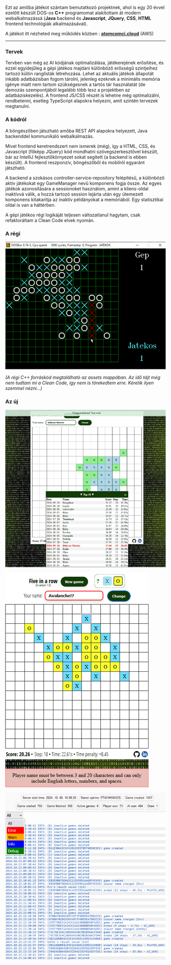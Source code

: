 Ezt az amőba játékot szántam bemutatkozó projektnek, ahol is egy 20 évvel ezelőtt készült DOS-os **C++** programomat alakítottam át modern webalkalmazássá (**Java** backend és **Javascript**, **JQuery**, **CSS**, **HTML** frontend technológiák alkalmazásával).

A játékot itt nézheted meg működés közben : **[atomcomci.cloud](https://atomcomci.cloud)** (AWS)

---

### Tervek

Tervben van még az AI kódjának optimalizálása, játékerejének erősítése, és ezzel egyidejűleg a gépi játékos majdani különböző erősségű szintjeihez tartozó külön ranglisták létrehozása. Lehet az aktuális játékok állapotát inkább adatbázisban fogom tárolni, jelenleg ezeknek a minimális memória igénye miatt nem tartom szükségesnek a tartós tár használatát (de demozás szempontjából legalább több lesz a projektben az adatbáziskezelés). A frontend JS/CSS részét is lehetne még optimalizálni, rendbetenni, esetleg TypeScript alapokra helyezni, amit szintén tervezek megtanulni.

### A kódról

A böngészőben játszható amőba REST API alapokra helyezett, Java backenddel kommunikáló webalkalmazás.

Mivel frontend keretrendszert nem ismerek (még), így a HTML, CSS, és Javascript (főképp JQuery) kód mondhatni szövegszerkesztővel készült, bár az IntelliJ fejlesztőkörnyezet sokat segített (a backend is ebben készült). A frontend reszponzív, böngészőből és mobilról egyaránt játszható.

A backend a szokásos controller-service-repository felépítésű, a különböző aktív játékokat egy GameManager nevű komponens fogja össze. Az egyes játékok azonosítására a sessionoket használom, amint a kliens-oldal inaktívvá válik, a hozzá tartozó session lejárta után egy ütemezett komponens kitakarítja az inaktív példányokat a memóriából. Egy statisztikai oldal is van a háttérben.

A gépi játékos régi logikáját teljesen változatlanul hagytam, csak refaktoráltam a Clean Code elvek nyomán.

### A régi

![fiveinarow_old.png](assets/five-in-a-row-old.png)

*(A régi C++ forráskód megtalálható az assets mappában. Az idő tájt még nem tudtam mi a Clean Code, így nem is törekedtem erre. Kéretik ilyen szemmel nézni...)*

### Az új

![fiveinarownew.png](assets/five-in-a-row-new-1.png)

![fiveinarownew2.png](assets/five-in-a-row-new-2.png)

![fiveinarownew4.png](assets/five-in-a-row-new-4.png)

